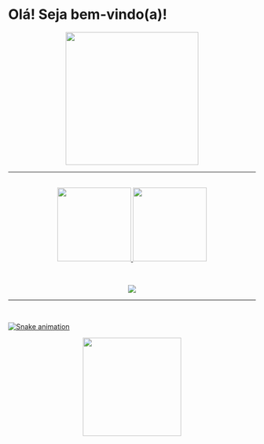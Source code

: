# Olá! Seja bem-vindo(a)! 

<p align='center'>
<img src="https://media.giphy.com/media/QvpqTCiEcwtvx6wwJK/giphy.gif" width="270" height="270" frameBorder="0" class="giphy-embed" allowFullScreen></img></p>
<hr>

  <div>
  <p align='center'>
  <a href="https://github.com/vitoriaisabel">
  <br>
  <img height = "150em" src = "https://github-readme-stats.vercel.app/api?username=vitoria-F5&show_icons=true&theme=radical&include_all_commits=true&count_private=true" />
  <img height = "150em" src = "https://github-readme-stats.vercel.app/api/top-langs/?username=vitoria-F5&layout=compact&langs_count=16&theme=radical" />
    </p>
  </div>
  
  <div>
    <br>
    <p align='center'>
<img src="https://profile-counter.glitch.me/vitoriaisabel/count.svg" />  
      <hr>
  </div>   
  
 <br>
 <p align='center'>
    
![Snake animation](https://github.com/leehxd/leehxd/blob/output/github-contribution-grid-snake.svg)
    
<p align='center'>
<img src="https://media.giphy.com/media/O51MQ3DduOcGW6ofR3/giphy.gif" width="200" height="200" frameBorder="0" class="giphy-embed" allowFullScreen></img></p>

</div>  
  
  
